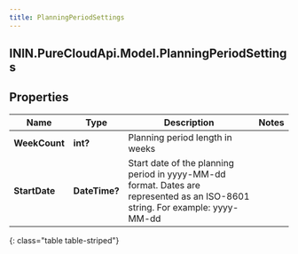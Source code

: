 ```yaml
---
title: PlanningPeriodSettings
---
```

## ININ.PureCloudApi.Model.PlanningPeriodSettings

## Properties

|Name | Type | Description | Notes|
|------------ | ------------- | ------------- | -------------|
| **WeekCount** | **int?** | Planning period length in weeks | |
| **StartDate** | **DateTime?** | Start date of the planning period in yyyy-MM-dd format. Dates are represented as an ISO-8601 string. For example: yyyy-MM-dd | |
{: class="table table-striped"}


